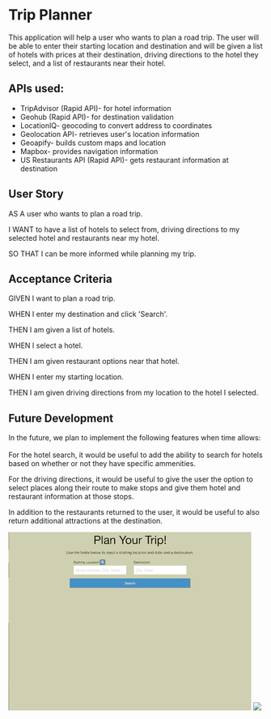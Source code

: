 # Trip Planner

This application will help a user who wants to plan a road trip. The user will be able to enter their starting location and destination and will be given a list of hotels with prices at their destination, driving directions to the hotel they select, and a list of restaurants near their hotel.


## APIs used:

* TripAdvisor (Rapid API)- for hotel information
* Geohub (Rapid API)- for destination validation
* LocationIQ- geocoding to convert address to coordinates
* Geolocation API- retrieves user's location information
* Geoapify- builds custom maps and location
* Mapbox- provides navigation information
* US Restaurants API (Rapid API)- gets restaurant information at destination


## User Story
AS A user who wants to plan a road trip. 

I WANT to have a list of hotels to select from, driving directions to my selected hotel and restaurants near my hotel. 

SO THAT I can be more informed while planning my trip. 


## Acceptance Criteria
GIVEN I want to plan a road trip. 

WHEN I enter my destination and click 'Search'.

THEN I am given a list of hotels. 

WHEN I select a hotel. 

THEN I am given restaurant options near that hotel. 

WHEN I enter my starting location. 

THEN I am given driving directions from my location to the hotel I selected.

## Future Development
In the future, we plan to implement the following features when time allows:
<br/>
<br/>
For the hotel search, it would be useful to add the ability to search for hotels based on whether or not they have specific ammenities. 

For the driving directions, it would be useful to give the user the option to select places along their route to make stops and give them hotel and restaurant information at those stops. 

In addition to the restaurants returned to the user, it would be useful to also return additional attractions at the destination.

![](assets/Demo/hotels.gif)
![](assets/Demo/map-restaurant.gif)
